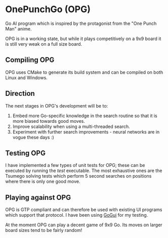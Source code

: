 # OnePunchGo (OPG)
Go AI program which is inspired by the protagonist from the "One Punch Man" anime.

OPG is in a working state, but while it plays competitively on a 9x9 board it is still very weak on a full size board.

## Compiling OPG
OPG uses CMake to generate its build system and can be compiled on both Linux and Windows.

## Direction
The next stages in OPG's development will be to:
1) Embed more Go-specific knowledge in the search routine so that it is more biased towards good moves.
2) Improve scalability when using a multi-threaded search.
3) Experiment with further search improvements - neural networks are in vogue these days :)

## Testing OPG
I have implemented a few types of unit tests for OPG; these can be executed by running the *test* executable. The most exhaustive ones are the Tsumego solving tests which perform 5 second searches on positions where there is only one good move.

## Playing against OPG
OPG is GTP compliant and can therefore be used with existing UI programs which support that protocol. I have been using [GoGui](https://sourceforge.net/projects/gogui/) for my testing.

At the moment OPG can play a decent game of 9x9 Go. Its moves on larger board sizes tend to be fairly random!
